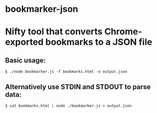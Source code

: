 bookmarker-json
===============

# Nifty tool that converts Chrome-exported bookmarks to a JSON file

## Basic usage:

```
$ ./node bookmarker.js -f bookmarks.html -o output.json
```

## Alternatively use STDIN and STDOUT to parse data:
```
$ cat bookmarks.html | node ./bookmarker.js > output.json
```
